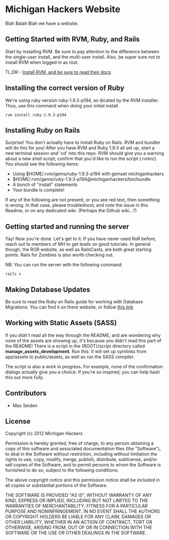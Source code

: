 # Michigan Hackers Website
Blah Balah Blah we have a website.

## Getting Started with RVM, Ruby, and Rails
Start by installing RVM. Be sure to pay attention to the difference between the
single-user install, and the multi-user install. Also, be super sure not to
install RVM when logged in as root. 

TL;DR - [Install RVM, and be sure to read their docs](https://rvm.io/rvm/install/#explained)

## Installing the correct version of Ruby
We're using ruby version ruby-1.9.3-p194, as dicated by the RVM installer. Thus,
use this command when doing your initial install.

    rvm install ruby-1.9.3-p194

## Installing Ruby on Rails
Surprise! You don't actually have to install Ruby on Rails. RVM and bundler will
do this for you! After you have RVM and Ruby 1.9.3 all set up, start a new
terminal session and 'cd' into this repo. RVM should give you a warning about a
new shell script; confirm that you'd like to run the script (.rvmrc). You should
see the following items:

* Using $HOME/.rvm/gems/ruby-1.9.3-p194 with gemset michiganhackers
* $HOME/.rvm/gems/ruby-1.9.3-p194@michiganhackers/bin/bundle
* A bunch of "install" statements
* Your bundle is complete!

If any of the following are not present, or you see red text, then something is
wrong. In that case, please troubleshoot, and note the issue in this Readme, or
on any dedicated wiki. (Perhaps the Github wiki...?)

## Getting started and running the server
Yay! Now you're done. Let's get to it. If you have never used RoR before, reach
out to members of MH to get leads on good tutorials. In general though, the ROR
website, as well as RailsCasts, are both great starting points. Rails for
Zombies is also worth checking out. 

NB: You can run the server with the following command: 

    rails s

## Making Database Updates 
Be sure to read the Ruby on Rails guide for working with Database Migrations.
You can find it on there website, or follow [this link](http://guides.rubyonrails.org/migrations.html)

## Working with Static Assets (SASS)
If you didn't read all the way through the README, and are wondering why none of the assets are showing up, 
it's because you didn't read this part of the README! There is a script in the {ROOT}/script directory called
**manage_assets_development**. Run this. It will set up symlinks from app/assets to public/assets, as well as 
run the SASS compiler. 

The script is also a work in progress. For example, none of the confirmation dialogs actually give you a choice. 
If you're so inspired, you can help hash this out more fully.

## Contributors
* Max Seiden

## License
Copyright (c) 2012 Michigan Hackers 

Permission is hereby granted, free of charge, to any person obtaining a copy of
this software and associated documentation files (the "Software"), to deal in
the Software without restriction, including without limitation the rights to
use, copy, modify, merge, publish, distribute, sublicense, and/or sell copies of
the Software, and to permit persons to whom the Software is furnished to do so,
subject to the following conditions:

The above copyright notice and this permission notice shall be included in all
copies or substantial portions of the Software.

THE SOFTWARE IS PROVIDED "AS IS", WITHOUT WARRANTY OF ANY KIND, EXPRESS OR
IMPLIED, INCLUDING BUT NOT LIMITED TO THE WARRANTIES OF MERCHANTABILITY, FITNESS
FOR A PARTICULAR PURPOSE AND NONINFRINGEMENT. IN NO EVENT SHALL THE AUTHORS OR
COPYRIGHT HOLDERS BE LIABLE FOR ANY CLAIM, DAMAGES OR OTHER LIABILITY, WHETHER
IN AN ACTION OF CONTRACT, TORT OR OTHERWISE, ARISING FROM, OUT OF OR IN
CONNECTION WITH THE SOFTWARE OR THE USE OR OTHER DEALINGS IN THE SOFTWARE.
